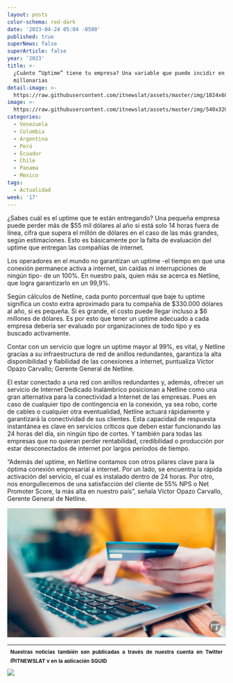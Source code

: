 ```yaml
---
layout: posts
color-schema: red-dark
date: '2023-04-24 05:04 -0500'
published: true
superNews: false
superArticle: false
year: '2023'
title: >-
  ¿Cuánto “Uptime” tiene tu empresa? Una variable que puede incidir en pérdidas
  millonarias
detail-image: >-
  https://raw.githubusercontent.com/itnewslat/assets/master/img/1024x680/pago-tdc-online-g.jpg
image: >-
  https://raw.githubusercontent.com/itnewslat/assets/master/img/540x320/pago-tdc-online-p.jpg
categories:
  - Venezuela
  - Colombia
  - Argentina
  - Perú
  - Ecuador
  - Chile
  - Panama
  - Mexico
tags:
  - Actualidad
week: '17'
---
```

¿Sabes cuál es el uptime que te están entregando? Una pequeña empresa puede perder más de $55 mil dólares al año si está solo 14 horas fuera de línea, cifra que supera el millón de dólares en el caso de las más grandes, según estimaciones. Esto es básicamente por la falta de evaluación del uptime que entregan las compañías de internet.
 
Los operadores en el mundo no garantizan un uptime -el tiempo en que una conexión permanece activa a internet, sin caídas ni interrupciones de ningún tipo- de un 100%. En nuestro país, quien más se acerca es Netline, que logra garantizarlo en un 99,9%.
 
Según cálculos de Netline, cada punto porcentual que baje tu uptime significa un costo extra aproximado para tu compañía de $330.000 dólares al año, si es pequeña. Si es grande, el costo puede llegar incluso a $6 millones de dólares. Es por esto que tener un uptime adecuado a cada empresa debería ser evaluado por organizaciones de todo tipo y es buscado activamente.
 
Contar con un servicio que logre un uptime mayor al 99%, es vital, y Netline gracias a su infraestructura de red de anillos redundantes, garantiza la alta disponibilidad y fiabilidad de las conexiones a internet, puntualiza Víctor Opazo Carvallo; Gerente General de Netline.
 
El estar conectado a una red con anillos redundantes y, además, ofrecer un servicio de Internet Dedicado Inalámbrico posicionan a Netline como una gran alternativa para la conectividad a Internet de las empresas. Pues en caso de cualquier tipo de contingencia en la conexión, ya sea robo, corte de cables o cualquier otra eventualidad, Netline actuará rápidamente y garantizará la conectividad de sus clientes. Esta capacidad de respuesta instantánea es clave en servicios críticos que deben estar funcionando las 24 horas del día, sin ningún tipo de cortes. Y también para todas las empresas que no quieran perder rentabilidad, credibilidad o producción por estar desconectados de internet por largos períodos de tiempo.
 
“Además del uptime, en Netline contamos con otros pilares clave para la óptima conexión empresarial a internet. Por un lado, se encuentra la rápida activación del servicio, el cual es instalado dentro de 24 horas. Por otro, nos enorgullecemos de una satisfacción del cliente de 55% NPS o Net Promoter Score, la más alta en nuestro país”, señala Víctor Opazo Carvallo, Gerente General de Netline.

![](https://raw.githubusercontent.com/itnewslat/assets/master/img/540x320/pago-tdc-online-p.jpg)

<table style="height: 42px;" width="569">
<tbody>
<tr>
<td style="text-align: justify;"><sub><strong>Nuestras noticias también son publicadas a través de nuestra cuenta en Twitter <a href="https://twitter.com/itnewslat?lang=es">@ITNEWSLAT</a> y en la aplicación <a href="https://squidapp.co/en/">SQUID</a></strong></sub></td>
</tr>
</tbody>
</table>
<img src="https://tracker.metricool.com/c3po.jpg?hash=56f88a41e39ab42c063cc51676587a04"/>